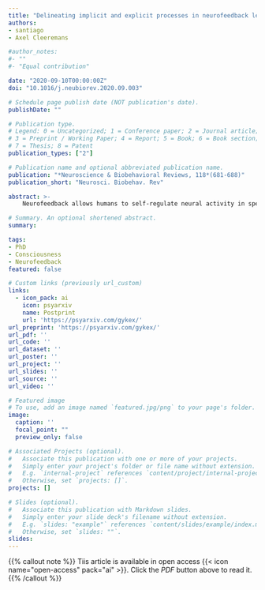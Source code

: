 ```yaml
---
title: "Delineating implicit and explicit processes in neurofeedback learning"
authors:
- santiago
- Axel Cleeremans

#author_notes:
#- ""
#- "Equal contribution"

date: "2020-09-10T00:00:00Z"
doi: "10.1016/j.neubiorev.2020.09.003"

# Schedule page publish date (NOT publication's date).
publishDate: ""

# Publication type.
# Legend: 0 = Uncategorized; 1 = Conference paper; 2 = Journal article;
# 3 = Preprint / Working Paper; 4 = Report; 5 = Book; 6 = Book section;
# 7 = Thesis; 8 = Patent
publication_types: ["2"]

# Publication name and optional abbreviated publication name.
publication: "*Neuroscience & Biobehavioral Reviews, 118*(681-688)"
publication_short: "Neurosci. Biobehav. Rev"

abstract: >-
    Neurofeedback allows humans to self-regulate neural activity in specific brain regions and is considered a promising tool for psychiatric interventions. Recently, methods have been developed to use neurofeedback implicitly, prompting a theoretical debate on the role of awareness in neurofeedback learning. We offer a critical review of the role of awareness in neurofeedback learning, with a special focus on recently developed neurofeedback paradigms. We detail differences in instructions and propose a fine-grained categorization of tasks based on the degree of involvement of explicit and implicit processes. Finally, we review the methods used to measure awareness in neurofeedback and propose new candidate measures. We conclude that explicit processes cannot be eschewed in most current implicit tasks that have explicit goals, and suggest ways in which awareness could be better measured in the future. Investigating awareness during learning will help understand the learning mechanisms underlying neurofeedback learning and will help shape future tasks.

# Summary. An optional shortened abstract.
summary:

tags:
- PhD
- Consciousness
- Neurofeedback
featured: false

# Custom links (previously url_custom)
links:
  - icon_pack: ai
    icon: psyarxiv
    name: Postprint
    url: 'https://psyarxiv.com/gykex/'
url_preprint: 'https://psyarxiv.com/gykex/'
url_pdf: ''
url_code: ''
url_dataset: ''
url_poster: ''
url_project: ''
url_slides: ''
url_source: ''
url_video: ''

# Featured image
# To use, add an image named `featured.jpg/png` to your page's folder. 
image:
  caption: ''
  focal_point: ""
  preview_only: false

# Associated Projects (optional).
#   Associate this publication with one or more of your projects.
#   Simply enter your project's folder or file name without extension.
#   E.g. `internal-project` references `content/project/internal-project/index.md`.
#   Otherwise, set `projects: []`.
projects: []

# Slides (optional).
#   Associate this publication with Markdown slides.
#   Simply enter your slide deck's filename without extension.
#   E.g. `slides: "example"` references `content/slides/example/index.md`.
#   Otherwise, set `slides: ""`.
slides:
---
```


{{% callout note %}}
Tiis article is available in open access {{< icon name="open-access" pack="ai" >}}. Click the *PDF* button above to read it.
{{% /callout %}}
